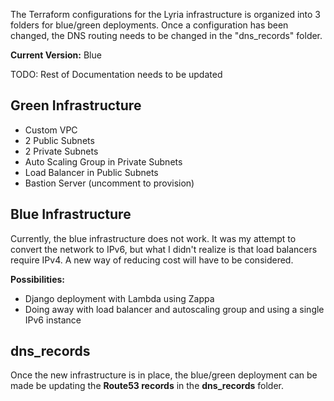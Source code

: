 The Terraform configurations for the Lyria infrastructure is organized into 3 folders for blue/green deployments. Once a configuration has been changed, the DNS routing needs to be changed in the "dns_records" folder.

**Current Version:** Blue

TODO: Rest of Documentation needs to be updated

## Green Infrastructure 
- Custom VPC
- 2 Public Subnets
- 2 Private Subnets
- Auto Scaling Group in Private Subnets
- Load Balancer in Public Subnets
- Bastion Server (uncomment to provision)

## Blue Infrastructure
Currently, the blue infrastructure does not work. It was my attempt to convert the network to IPv6, but what I didn't realize is that load balancers require IPv4. A new way of reducing cost will have to be considered.

**Possibilities:**
- Django deployment with Lambda using Zappa
- Doing away with load balancer and autoscaling group and using a single IPv6 instance

## dns_records 
Once the new infrastructure is in place, the blue/green deployment can be made be updating the **Route53 records** in the **dns_records** folder. 